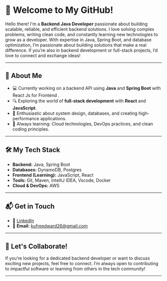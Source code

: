 

# 👋 Welcome to My GitHub!

Hello there! I'm a **Backend Java Developer** passionate about building scalable, reliable, and efficient backend solutions. I love solving complex problems, writing clean code, and constantly learning new technologies to grow as a developer. With expertise in Java, Spring Boot, and database optimization, I’m passionate about building solutions that make a real difference. If you’re also in backend development or full-stack projects, I’d love to connect and exchange ideas!  


---

## 🚀 About Me

- 💻 Currently working on a backend API using **Java** and **Spring Boot** with React Js for Frontend .  
- 🔍 Exploring the world of **full-stack development** with **React** and **JavaScript**.  
- 🌟 Enthusiastic about system design, databases, and creating high-performance applications.  
- 📘 Always learning: Cloud technologies, DevOps practices, and clean coding principles.

---

## 🛠️ My Tech Stack

- **Backend:** Java, Spring Boot
- **Databases:** DynamoDB, Postgres  
- **Frontend (Learning):**  JavaScript, React  
- **Tools:** Git, Maven, IntelliJ IDEA, Vscode, Docker  
- **Cloud & DevOps:** AWS 

---

## 📬 Get in Touch

- 💼 [LinkedIn](www.linkedin.com/in/ed-mouse99) 
- 📧 **Email:** kufreedward26@gmail.com

---

## 🤝 Let's Collaborate!

If you’re looking for a dedicated backend developer or want to discuss exciting new projects, feel free to connect. I’m always open to contributing to impactful software or learning from others in the tech community!

---
